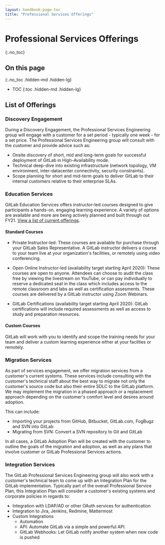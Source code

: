 ```yaml
---
layout: handbook-page-toc
title: "Professional Services Offerings"
---
```

# Professional Services Offerings
{:.no_toc}

## On this page
{:.no_toc .hidden-md .hidden-lg}

- TOC
{:toc .hidden-md .hidden-lg}

## List of Offerings

### Discovery Engagement

During a Discovery Engagement, the Professional Services Engineering group will engage with a customer for a set period - typically one week - for a set price.  The Professional Services Engineering group will consult with the customer and provide advice such as:

* Onsite discovery of short, mid and long-term goals for successful deployment of GitLab in High-Availability mode.
* Technical deep-dive into existing infrastructure (network topology, VM environment, inter-datacenter connectivity, security constraints).
* Scope planning for short and mid-term goals to deliver GitLab to their internal customers relative to their enterprise SLAs.

### Education Services

GitLab Education Services offers instructor-led courses designed to give participants a hands-on, engaging learning experience. A variety of options are available and more are being actively planned and built through out FY21. [View a list of current offerings](https://about.gitlab.com/services/education/).  

#### Standard Courses

* Private Instructor-led: These courses are available for purchase through your GitLab Sales Representative. A GitLab instructor delivers a course to your team live at your organization's facilities, or remotely using video conferencing.

* Open Online Instructor-led (availability target starting April 2020): These courses are open to anyone. Attendees can choose to audit the class free by viewing the livestream on YouTube, or can pay individually to reserve a dedicated seat in the class which includes access to the remote classroom and labs as well as certification assesments. These courses are delivered by a GitLab instructor using Zoom Webinars.

* GitLab Certifications (availability target starting April 2020): GitLab certifications will include required assessments as well as access to study and preparation resources.

#### Custom Courses

GitLab will work with you to identify and scope the training needs for your team and deliver a custom learning experience either at your facilties or remotely.

### Migration Services

As part of services engagement, we offer migration services from a customer's current systems.  These services include consulting with the customer's technical staff about the best way to migrate not only the customer's source code but also their entire SDLC to the GitLab platform.  We may implement the migration in a phased approach or a replacement approach depending on the customer's comfort level and desires around adoption.

This can include:
* Importing your projects from GitHub, Bitbucket, GitLab.com, FogBugz and SVN into GitLab
* Migrating from SVN: Convert a SVN repository to Git and GitLab

In all cases, a GitLab Adoption Plan will be created with the customer to outline the goals of the migration and adoption, as well as any plans that involve customer or GitLab Professional Services actions.

### Integration Services

The GitLab Professional Services Engineering group will also work with a customer's technical team to come up with an Integration Plan for the GitLab implementation.  Typically part of the overall Professional Service Plan, this Integration Plan will consider a customer's existing systems and corporate policies in regards to:

* Integration with LDAP/AD or other OAuth services for authentication
* Integration to Jira, Jenkins, Redmine, Mattermost
* Custom Integrations
   - Automation
   - API: Automate GitLab via a simple and powerful API.
   - GitLab Webhooks: Let GitLab notify another system when new code is pushed

